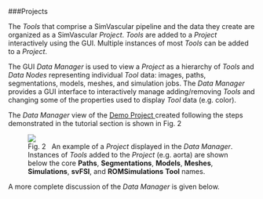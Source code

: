 ###Projects

The <i>Tools</i> that comprise a SimVascular pipeline and the data they create are organized as a SimVascular <i>Project</i>.
<i>Tools</i> are added to a <i>Project</i> interactively using the GUI. Multiple instances of most <i>Tools</i> can be
added to a <i>Project</i>. 

The GUI <i> Data Manager  </i> is used to view a <i>Project</i> as a hierarchy of <i>Tools</i> and <i>Data Nodes </i>
representing individual <i>Tool</i> data: images, paths, segmentations, models, meshes, and simulation jobs. The <i> Data Manager  </i>
provides a GUI interface to interactively manage adding/removing <i>Tools</i> and changing some of the properties used to
display <i>Tool</i> data (e.g. color). 

The <i> Data Manager  </i> view of the 
<a href="https://simtk.org/frs/download_confirm.php/file/5113/DemoProject.zip?group_id=930"> Demo Project </a> 
created following the steps demonstrated in the tutorial section is shown in Fig. 2

<figure>
  <img class="svImg svImgSm"  src="documentation/quickguide/imgs/demo-data-manager.png">
  <figcaption class="svCaption">Fig. 2 &nbsp An example of a <i>Project</i> displayed in the <i>Data Manager</i>. 
      Instances of <i>Tools</i> added to the <i>Project</i> (e.g. aorta) are shown below the core <b>Paths</b>, 
      <b>Segmentations</b>, <b>Models</b>, <b>Meshes</b>, <b>Simulations</b>, <b>svFSI</b>, and 
      <b>ROMSimulations</b> <b>Tool</b> names.
  </figcaption>
</figure>

A more complete discussion of the <i> Data Manager  </i> is given below.
<br>


